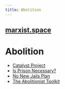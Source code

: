 ```yaml
---
title: Abolition
---
```


## [marxist.space](https://marxist.space)

# Abolition

* [Catalyst Project](https://collectiveliberation.org/)
* [Is Prison Necessary?](https://www.nytimes.com/2019/04/17/magazine/prison-abolition-ruth-wilson-gilmore.html)
* [No New Jails Plan](https://drive.google.com/file/d/1dDNc5I-vLsY2eVRXZBNJz2OPbsw5lfT5/view)
* [The Abolitionist Toolkit](http://criticalresistance.org/resources/the-abolitionist-toolkit/)
